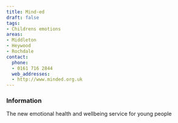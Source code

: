 ```yaml
---
title: Mind-ed
draft: false
tags:
- Childrens emotions
areas:
- Middleton
- Heywood
- Rochdale
contact:
  phone:
  - 0161 716 2844
  web_addresses:
  - http://www.minded.org.uk
---
```


### Information
The new emotional health and wellbeing service for young people
